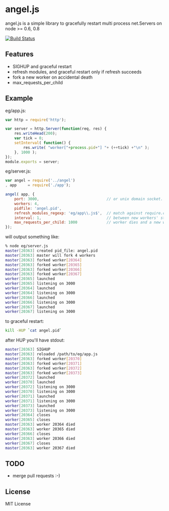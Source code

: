 # angel.js

angel.js is a simple library to gracefully restart multi process net.Servers on node >= 0.6, 0.8

[![Build Status](https://travis-ci.org/mash/node-angel.png)](https://travis-ci.org/mash/node-angel)

## Features

 * SIGHUP and graceful restart
 * refresh modules, and graceful restart only if refresh succeeds
 * fork a new worker on accidental death
 * max_requests_per_child


## Example

eg/app.js:

```javascript
var http = require('http');

var server = http.Server(function(req, res) {
    res.writeHead(200);
    var tick = 0;
    setInterval( function() {
        res.write( "worker["+process.pid+"] "+ (++tick) +"\n" );
    }, 1000 );
});
module.exports = server;
```

eg/server.js:

```javascript
var angel = require('../angel')
, app     = require('./app');

angel( app, {
    port: 3000,                              // or unix domain socket. path: "/tmp/socket"
    workers: 4,
    pidfile: 'angel.pid',
    refresh_modules_regexp: 'eg/app\\.js$',  // match against require.cache keys
    interval: 1,                             // between new workers' start and old workers' close, in seconds
    max_requests_per_child: 1000             // worker dies and a new worker spawns after processing x number of requests
});
```

will output something like:

```bash
% node eg/server.js
master[20363] created pid_file: angel.pid
master[20363] master will fork 4 workers
master[20363] forked worker[20364]
master[20363] forked worker[20365]
master[20363] forked worker[20366]
master[20363] forked worker[20367]
worker[20365] launched
worker[20365] listening on 3000
worker[20364] launched
worker[20364] listening on 3000
worker[20366] launched
worker[20366] listening on 3000
worker[20367] launched
worker[20367] listening on 3000
```

to graceful restart:

```bash
kill -HUP `cat angel.pid`
```

after HUP you'll have stdout:

```bash
master[20363] SIGHUP
master[20363] reloaded /path/to/eg/app.js
master[20363] forked worker[20370]
master[20363] forked worker[20371]
master[20363] forked worker[20372]
master[20363] forked worker[20373]
worker[20372] launched
worker[20370] launched
worker[20372] listening on 3000
worker[20370] listening on 3000
worker[20371] launched
worker[20371] listening on 3000
worker[20373] launched
worker[20373] listening on 3000
worker[20364] closes
worker[20365] closes
master[20363] worker 20364 died
master[20363] worker 20365 died
worker[20366] closes
master[20363] worker 20366 died
worker[20367] closes
master[20363] worker 20367 died
```

## TODO

 * merge pull requests :-)


## License

MIT License
